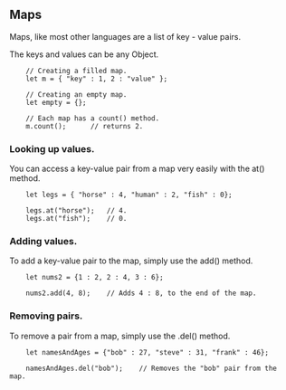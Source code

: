 ## Maps
Maps, like most other languages are a list of key - value pairs.

The keys and values can be any Object.

~~~ mani
    // Creating a filled map.
    let m = { "key" : 1, 2 : "value" };

    // Creating an empty map.
    let empty = {};

    // Each map has a count() method.
    m.count();      // returns 2.
~~~

### Looking up values.
You can access a key-value pair from a map very easily with the at() method.

~~~ mani
    let legs = { "horse" : 4, "human" : 2, "fish" : 0};

    legs.at("horse");   // 4.
    legs.at("fish");    // 0.
~~~

### Adding values.
To add a key-value pair to the map, simply use the add() method.
~~~ mani
    let nums2 = {1 : 2, 2 : 4, 3 : 6};

    nums2.add(4, 8);    // Adds 4 : 8, to the end of the map.
~~~

### Removing pairs.
To remove a pair from a map, simply use the .del() method.
~~~ mani
    let namesAndAges = {"bob" : 27, "steve" : 31, "frank" : 46};

    namesAndAges.del("bob");    // Removes the "bob" pair from the map.
~~~
